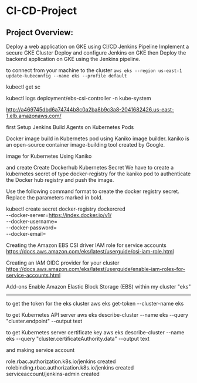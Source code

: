 # CI-CD-Project
## Project Overview:
Deploy a web application on GKE using CI/CD Jenkins Pipeline Implement a secure GKE Cluster Deploy and configure Jenkins on GKE then Deploy the backend application on GKE using the Jenkins pipeline.

to connect from your machine to the cluster 
``` aws eks --region us-east-1 update-kubeconfig --name eks --profile default ```


kubectl get sc

kubectl logs deployment/ebs-csi-controller -n kube-system

http://a469745dbd6a74744b8c0a2ba8b9c3a8-2041682426.us-east-1.elb.amazonaws.com/

first 
Setup Jenkins Build Agents on Kubernetes Pods


Docker image build in Kubernetes pod using Kaniko image builder.
kaniko is an open-source container image-building tool created by Google.

image for Kubernetes Using Kaniko

and create 
Create Dockerhub Kubernetes Secret
We have to create a kubernetes secret of type docker-registry for the kaniko pod to authenticate the Docker hub registry and push the image.

Use the following command format to create the docker registry secret. Replace the parameters marked in bold.

kubectl create secret docker-registry dockercred \
    --docker-server=https://index.docker.io/v1/ \
    --docker-username=<dockerhub-username> \
    --docker-password=<dockerhub-password>\
    --docker-email=<dockerhub-email>


Creating the Amazon EBS CSI driver IAM role for service accounts
https://docs.aws.amazon.com/eks/latest/userguide/csi-iam-role.html


Creating an IAM OIDC provider for your cluster
https://docs.aws.amazon.com/eks/latest/userguide/enable-iam-roles-for-service-accounts.html


Add-ons
Enable Amazon Elastic Block Storage (EBS) within my cluster "eks"



---------------------
to get the token for the eks cluster
aws eks get-token --cluster-name eks

to get Kubernetes API server
aws eks describe-cluster --name eks --query "cluster.endpoint" --output text


to get Kubernetes server certificate key
aws eks describe-cluster --name eks --query "cluster.certificateAuthority.data" --output text

and making service account


role.rbac.authorization.k8s.io/jenkins created
rolebinding.rbac.authorization.k8s.io/jenkins created
serviceaccount/jenkins-admin created